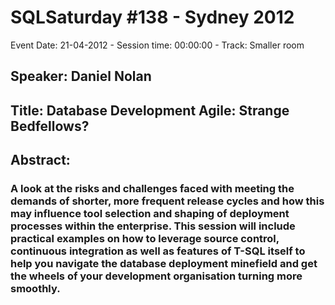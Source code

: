 # SQLSaturday #138 - Sydney 2012
Event Date: 21-04-2012 - Session time: 00:00:00 - Track: Smaller room
## Speaker: Daniel Nolan
## Title: Database Development  Agile: Strange Bedfellows?
## Abstract:
### A look at the risks and challenges faced with meeting the demands of shorter, more frequent release cycles and how this may influence tool selection and shaping of deployment processes within the enterprise. This session will include practical examples on how to leverage source control, continuous integration as well as features of T-SQL itself to help you navigate the database deployment minefield and get the wheels of your development organisation turning more smoothly.
